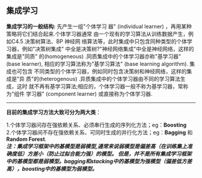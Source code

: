 ## 集成学习  
**集成学习的一般结构:**  先产生一组"个体学习
器" (individual learner) ，再用某种策略将它们结合起来.个体学习器通常
由一个现有的学习算法从训练数据产生，例如C4.5 决策树算法、BP 神经网
络算法等，此时集成中只包含同种类型的个体学习器，例如"决策树集成"
中全是决策树?"神经网络集成"中全是神经网络，这样的集成是"同质"
的(homogeneous) .同质集成中的个体学习器亦称"基学习器" (base learner),
相应的学习算法称为"基学习算法" (base learning algorithm). 集成也可包含
不同类型的个体学习器，例如同时包含决策树和神经网络，这样的集成是"异
质"的(heterogenous) .异质集成中的个体学习器由不同的学习算法生成，这时
就不再有基学习算法;相应的，个体学习器一般不称为基学习器，常称为"组件
学习器" (component learner) 或直接称为个体学习器.  

***
**目前的集成学习方法大致可分为两大类**：  

1.个体学习器问存在强依赖关系、必须串行生成的序列化方法；eg：**Boosting**  
2.个体学习器间不存在强依赖关系、可同时生成的并行化方法；eg：**Bagging** 和**Random Forest**.  
***注：集成学习框架中的基模型是弱模型,通常来说弱模型是偏差高（在训练集上准确度低）方差小（防止过拟合能力强）的模型。
但是，并不是所有集成学习框架中的基模型都是弱模型。bagging和stacking中的基模型为强模型（偏差低方差高），boosting中的基模型为弱模型。***  
